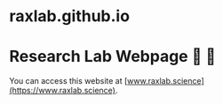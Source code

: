 # raxlab.github.io

# Research Lab Webpage :notebook: :rocket:

You can access this website at [www.raxlab.science](https://www.raxlab.science).

